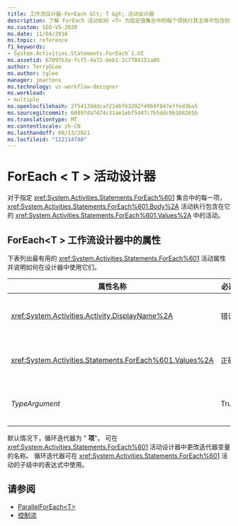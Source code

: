 ```yaml
---
title: 工作流设计器-ForEach &lt; T &gt; 活动设计器
description: 了解 ForEach 活动如何 <T> 为指定值集合中的每个项执行其主体中包含的活动。
ms.custom: SEO-VS-2020
ms.date: 11/04/2016
ms.topic: reference
f1_keywords:
- System.Activities.Statements.ForEach`1.UI
ms.assetid: 67097b3a-fcf5-4a72-beb1-2c7784151a86
author: TerryGLee
ms.author: tglee
manager: jmartens
ms.technology: vs-workflow-designer
ms.workload:
- multiple
ms.openlocfilehash: 2f54139ddcaf214bf63292f49b9f847effed3ba5
ms.sourcegitcommit: 68897da7d74c31ae1ebf5d47c7b5ddc9b108265b
ms.translationtype: MT
ms.contentlocale: zh-CN
ms.lasthandoff: 08/13/2021
ms.locfileid: "122114740"
---
```

# <a name="foreachlttgt-activity-designer"></a>ForEach &lt; T &gt; 活动设计器

对于指定 <xref:System.Activities.Statements.ForEach%601> 集合中的每一项，<xref:System.Activities.Statements.ForEach%601.Body%2A> 活动执行包含在它的 <xref:System.Activities.Statements.ForEach%601.Values%2A> 中的活动。

## <a name="foreacht-properties-in-the-workflow-designer"></a>ForEach<T \> 工作流设计器中的属性

下表列出最有用的 <xref:System.Activities.Statements.ForEach%601> 活动属性并说明如何在设计器中使用它们。

|属性名称|必选|使用情况|
|-|--------------|-|
|<xref:System.Activities.Activity.DisplayName%2A>|错误|<xref:System.Activities.Statements.ForEach%601> 活动的友好名称。 默认值为 ForEach<Int32 \> 。 虽然 <xref:System.Activities.Activity.DisplayName%2A> 值不是绝对必需的，但最好使用该属性值。|
|<xref:System.Activities.Statements.ForEach%601.Values%2A>|正确|要循环访问的项的集合。 若要设置 <xref:System.Activities.Statements.ForEach%601.Values%2A> ，请在 **\> ForEach<T** 活动设计器或属性网格中的 "**值**" 框中键入 Visual Basic 表达式。|
|*TypeArgument*|True|<xref:System.Activities.Statements.ForEach%601.Values%2A>由泛型参数 *T* 指定的集合中的项的类型。默认情况下， *TypeArgument* 设置为 **Int32**。 若要更改类型，请在属性网格中更改 " *TypeArgument* " 组合框的值。|

默认情况下，循环迭代器为 " **项**"。 可在 <xref:System.Activities.Statements.ForEach%601> 活动设计器中更改迭代器变量的名称。 循环迭代器可在 <xref:System.Activities.Statements.ForEach%601> 活动的子级中的表达式中使用。

## <a name="see-also"></a>请参阅

- [ParallelForEach\<T>](../workflow-designer/parallelforeach-t-activity-designer.md)
- [控制流](../workflow-designer/control-flow-activity-designers.md)
